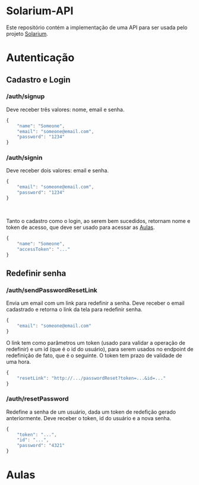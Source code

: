 # Solarium-API
Este repositório contém a implementação de uma API para ser usada pelo projeto [Solarium](https://github.com/jpedroarag/Solarium-UI).



# Autenticação

## Cadastro e Login
### /auth/signup
Deve receber três valores: nome, email e senha.
```javascript
{
    "name": "Someone",
    "email": "someone@email.com",
    "password": "1234"
}
```

### /auth/signin
Deve receber dois valores: email e senha.
```javascript
{
    "email": "someone@email.com",
    "password": "1234"
}
```
<br/>

Tanto o cadastro como o login, ao serem bem sucedidos, retornam nome e token de acesso, que deve ser usado para acessar as [Aulas](#Aulas).
```javascript
{
    "name": "Someone",
    "accessToken": "..."
}
```

## Redefinir senha
### /auth/sendPasswordResetLink
Envia um email com um link para redefinir a senha. Deve receber o email cadastrado e retorna o link da tela para redefinir senha. 
```javascript
{
    "email": "someone@email.com"
}
```

O link tem como parâmetros um token (usado para validar a operação de redefinir) e um id (que é o id do usuário), para serem usados no endpoint de redefinição de fato, que é o seguinte. O token tem prazo de validade de uma hora.
```javascript
{
    "resetLink": "http://.../passwordReset?token=...&id=..."
}
```

### /auth/resetPassword
Redefine a senha de um usuário, dada um token de redefição gerado anteriormente. Deve receber o token, id do usuário e a nova senha.
```javascript
{
    "token": "...",
    "id": "...",
    "password": "4321"
}
```


# Aulas
